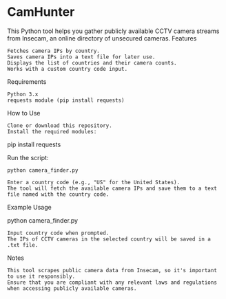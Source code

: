 # CamHunter

This Python tool helps you gather publicly available CCTV camera streams from Insecam, an online directory of unsecured cameras.
Features

    Fetches camera IPs by country.
    Saves camera IPs into a text file for later use.
    Displays the list of countries and their camera counts.
    Works with a custom country code input.

Requirements

    Python 3.x
    requests module (pip install requests)

How to Use

    Clone or download this repository.
    Install the required modules:

pip install requests

Run the script:

    python camera_finder.py

    Enter a country code (e.g., "US" for the United States).
    The tool will fetch the available camera IPs and save them to a text file named with the country code.

Example Usage

python camera_finder.py

    Input country code when prompted.
    The IPs of CCTV cameras in the selected country will be saved in a .txt file.

Notes

    This tool scrapes public camera data from Insecam, so it's important to use it responsibly.
    Ensure that you are compliant with any relevant laws and regulations when accessing publicly available cameras.
